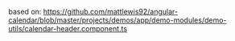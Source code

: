 based on: https://github.com/mattlewis92/angular-calendar/blob/master/projects/demos/app/demo-modules/demo-utils/calendar-header.component.ts
